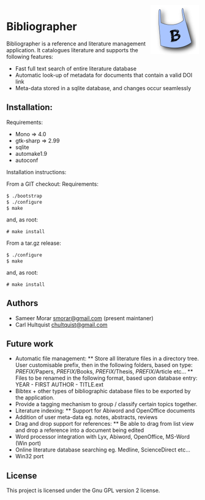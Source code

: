 ﻿<img src="https://github.com/smorar/bibliographer/raw/master/resources/bibliographer.png" align="right" />

# Bibliographer

Bibliographer is a reference and literature management application. It catalogues literature and supports the following features:
 * Fast full text search of entire literature database
 * Automatic look-up of metadata for documents that contain a valid DOI link
 * Meta-data stored in a sqlite database, and changes occur seamlessly

## Installation:

Requirements:
 * Mono => 4.0
 * gtk-sharp => 2.99
 * sqlite
 * automake1.9
 * autoconf

Installation instructions:

From a GIT checkout:
Requirements:

```        
$ ./bootstrap
$ ./configure
$ make
```
and, as root:
```
# make install
```
        
From a tar.gz release:
```
$ ./configure
$ make
```
and, as root:
```
# make install
```

## Authors

 * Sameer Morar <smorar@gmail.com> (present maintaner)
 * Carl Hultquist <chultquist@gmail.com>

## Future work

 * Automatic file management:
 ** Store all literature files in a directory tree. User customisable prefix, then in the following folders, based on type:
    $PREFIX$/Papers, $PREFIX$/Books, $PREFIX$/Thesis, $PREFIX$/Article etc...
 ** Files to be renamed in the following format, based upon database entry:
    YEAR - FIRST AUTHOR - TITLE.ext
 * Bibtex + other types of bibliographic database files to be exported by the application.
 * Provide a tagging mechanism to group / classify certain topics together.
 * Literature indexing:
 ** Support for Abiword and OpenOffice documents
 * Addition of user meta-data eg. notes, abstracts, reviews
 * Drag and drop support for references:
 ** Be able to drag from list view and drop a reference into a document being edited
 * Word processor integration with Lyx, Abiword, OpenOffice, MS-Word (Win port)
 * Online literature database searching eg. Medline, ScienceDirect etc...
 * Win32 port
 
 ## License
 
 This project is licensed under the Gnu GPL version 2 license.